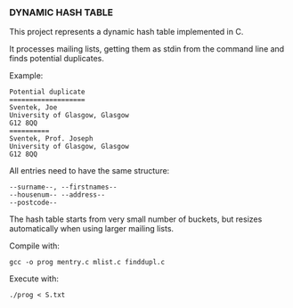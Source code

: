 ### DYNAMIC HASH TABLE

This project represents a dynamic hash table implemented in C.


It processes mailing lists, getting them as stdin from the command line and finds potential duplicates.

Example:
```
Potential duplicate
===================
Sventek, Joe
University of Glasgow, Glasgow
G12 8QQ
==========
Sventek, Prof. Joseph
University of Glasgow, Glasgow
G12 8QQ
```

All entries need to have the same structure:

```
--surname--, --firstnames--
--housenum-- --address--
--postcode--
```

The hash table starts from very small number of buckets, but resizes automatically when using larger mailing lists.

Compile with:
```
gcc -o prog mentry.c mlist.c finddupl.c
```

Execute with:
```
./prog < S.txt
```

